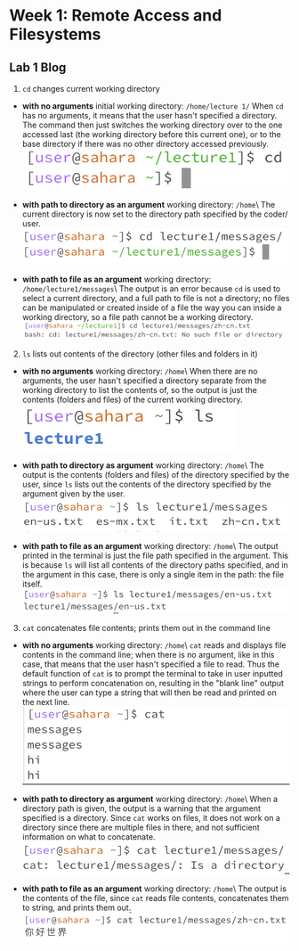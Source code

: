 # Week 1: Remote Access and Filesystems
## Lab 1 Blog
1.  `cd` changes current working directory
- **with no arguments**
  initial working directory: `/home/lecture 1/`
  When `cd` has no arguments, it means that the user hasn't specified a directory. The command then just switches the working directory over to the one accessed last (the working directory before this current one), or to the base directory if there was no other directory accessed previously.\
  ![Image](cdnoargs.png)

- **with path to directory as an argument**
  working directory: `/home`\ The current directory is now set to the directory path specified by the coder/ user.\
  ![Image](cdtodirectory.png)
  
- **with path to file as an argument**
  working directory: `/home/lecture1/messages`\ The output is an error because `cd` is used to select a current directory, and a full path to file is not a directory; no files can be manipulated or created inside of a file the way you can inside a working directory, so a file path cannot be a working directory.\
  ![Image](cdfilename.png)

2. `ls` lists out contents of the directory (other files and folders in it)
- **with no arguments**
  working directory: `/home`\ When there are no arguments, the user hasn't specified a directory separate from the working directory to list the contents of, so the output is just the contents (folders and files) of the current working directory.\
  ![Image](lsnoargs.png)
  
- **with path to directory as argument**
  working directory: `/home`\ The output is the contents (folders and files) of the directory specified by the user, since `ls` lists out the contents of the directory specified by the argument given by the user.\
  ![Image](lstodirectory.png)

- **with path to file as an argument**
  working directory: `/home`\ The output printed in the terminal is just the file path specified in the argument. This is because `ls` will list all contents of the directory paths specified, and in the argument in this case, there is only a single item in the path: the file itself.\
  ![Image](lsfilepath.png)
  
3. `cat` concatenates file contents; prints them out in the command line
- **with no arguments**
  working directory: `/home`\ `cat` reads and displays file contents in the command line; when there is no argument, like in this case, that means that the user hasn't specified a file to read. Thus the default function of `cat` is to prompt the terminal to take in user inputted strings to perform concatenation on, resulting in the "blank line" output where the user can type a string that will then be read and printed on the next line.\
  ![Image](catnoargs.png)

- **with path to directory as argument**
  working directory: `/home`\ When a directory path is given, the output is a warning that the argument specified is a directory. Since `cat` works on files, it does not work on a directory since there are multiple files in there, and not sufficient information on what to concatenate.\
  ![Image](cattodirectory.png)

- **with path to file as an argument**
  working directory: `/home`\ The output is the contents of the file, since `cat` reads file contents, concatenates them to string, and prints them out.\
  ![Image](catfilepath.png)
